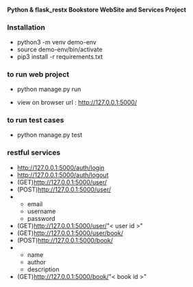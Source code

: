 #### Python & flask_restx Bookstore WebSite and Services Project


### Installation
- python3 -m venv demo-env
- source demo-env/bin/activate
- pip3 install -r requirements.txt

### to run web project
- python manage.py run

- view on browser url : http://127.0.0.1:5000/
    
### to run test cases
- python manage.py test

### restful services
-   http://127.0.0.1:5000/auth/login
-   http://127.0.0.1:5000/auth/logout
-   (GET)http://127.0.0.1:5000/user/
-   (POST)http://127.0.0.1:5000/user/
-   -   email
    -   username
    -   password
-   (GET)http://127.0.0.1:5000/user/"< user id >"
-   (GET)http://127.0.0.1:5000/user/book/
-   (POST)http://127.0.0.1:5000/book/
-   -   name
    -   author
    -   description
-   (GET)http://127.0.0.1:5000/book/"< book id >"

